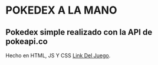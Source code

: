 # POKEDEX A LA MANO
## Pokedex simple realizado con la API de pokeapi.co 

Hecho en HTML, JS Y CSS [Link Del Juego](https://darodax.github.io/Pokedex-POKEAPI/).